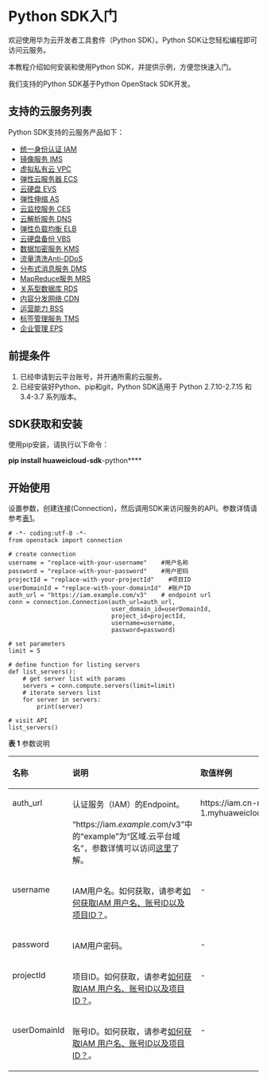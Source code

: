 # Python SDK入门<a name="sdk_02_0002"></a>

欢迎使用华为云开发者工具套件（Python SDK）。Python SDK让您轻松编程即可访问云服务。

本教程介绍如何安装和使用Python SDK，并提供示例，方便您快速入门。

我们支持的Python SDK基于Python OpenStack SDK开发。

## 支持的云服务列表<a name="section17155134542410"></a>

Python SDK支持的云服务产品如下：

-   [统一身份认证 IAM](IAM-Python-SDK示例.md)
-   [镜像服务 IMS](IMS-Python-SDK示例.md)
-   [虚拟私有云 VPC](VPC-Python-SDK示例.md)
-   [弹性云服务器 ECS](ECS-Python-SDK示例.md)
-   [云硬盘 EVS](EVS-Python-SDK示例.md)
-   [弹性伸缩 AS](AS-Python-SDK示例.md)
-   [云监控服务 CES](CES-Python-SDK示例.md)
-   [云解析服务 DNS](DNS-Python-SDK示例.md)
-   [弹性负载均衡 ELB](ELB-Python-SDK示例.md)
-   [云硬盘备份 VBS](VBS-Python-SDK示例.md)
-   [数据加密服务 KMS](KMS-Python-SDK示例.md)
-   [流量清洗Anti-DDoS](Anti-DDoS-Python-SDK示例.md)
-   [分布式消息服务 DMS](DMS-Python-SDK示例.md)
-   [MapReduce服务 MRS](MRS-Python-SDK示例.md)
-   [关系型数据库 RDS](RDS-Python-SDK示例.md)
-   [内容分发网络 CDN](CDN-Python-SDK示例.md)
-   [运营能力 BSS](BSS-Python-SDK示例.md)
-   [标签管理服务 TMS](TMS-Python-SDK示例.md)
-   [企业管理 EPS](EPS-Python-SDK示例.md)

## 前提条件<a name="section6648223"></a>

1.  已经申请到云平台账号，并开通所需的云服务。
2.  已经安装好Python、pip和git，Python SDK适用于 Python 2.7.10-2.7.15 和 3.4-3.7 系列版本。

## SDK获取和安装<a name="section55709224162346"></a>

使用pip安装，请执行以下命令：

**pip install huaweicloud-sdk**-python****

## 开始使用<a name="section65075345162437"></a>

设置参数，创建连接\(Connection\)，然后调用SDK来访问服务的API。参数详情请参考[表1](#table4561115173218)。

```
# -*- coding:utf-8 -*-
from openstack import connection

# create connection
username = "replace-with-your-username"    #用户名称
password = "replace-with-your-password"    #用户密码
projectId = "replace-with-your-projectId"    #项目ID
userDomainId = "replace-with-your-domainId"  #账户ID
auth_url = "https://iam.example.com/v3"    # endpoint url
conn = connection.Connection(auth_url=auth_url,
                             user_domain_id=userDomainId,
                             project_id=projectId,
                             username=username,
                             password=password)

# set parameters
limit = 5

# define function for listing servers
def list_servers():
    # get server list with params
    servers = conn.compute.servers(limit=limit)
    # iterate servers list
    for server in servers:
        print(server)

# visit API
list_servers()
```

**表 1**  参数说明

<a name="table4561115173218"></a>
<table><thead align="left"><tr id="row12561105113219"><th class="cellrowborder" valign="top" width="15.901590159015901%" id="mcps1.2.4.1.1"><p id="p195611252321"><a name="p195611252321"></a><a name="p195611252321"></a>名称</p>
</th>
<th class="cellrowborder" valign="top" width="39.38393839383938%" id="mcps1.2.4.1.2"><p id="p456145133212"><a name="p456145133212"></a><a name="p456145133212"></a>说明</p>
</th>
<th class="cellrowborder" valign="top" width="44.71447144714472%" id="mcps1.2.4.1.3"><p id="p175619553214"><a name="p175619553214"></a><a name="p175619553214"></a>取值样例</p>
</th>
</tr>
</thead>
<tbody><tr id="row175617593220"><td class="cellrowborder" valign="top" width="15.901590159015901%" headers="mcps1.2.4.1.1 "><p id="p791817161131"><a name="p791817161131"></a><a name="p791817161131"></a>auth_url</p>
</td>
<td class="cellrowborder" valign="top" width="39.38393839383938%" headers="mcps1.2.4.1.2 "><p id="p082312211563"><a name="p082312211563"></a><a name="p082312211563"></a>认证服务（IAM）的Endpoint。</p>
<p id="zh-cn_topic_0121671869_li10140171754817p0"><a name="zh-cn_topic_0121671869_li10140171754817p0"></a><a name="zh-cn_topic_0121671869_li10140171754817p0"></a>“https://iam.<em id="i86181317204018"><a name="i86181317204018"></a><a name="i86181317204018"></a>example</em>.com/v3”中的“example”为“区域.云平台域名”，参数详情可以访问<a href="https://developer.huaweicloud.com/endpoint" target="_blank" rel="noopener noreferrer">这里</a>了解。</p>
</td>
<td class="cellrowborder" valign="top" width="44.71447144714472%" headers="mcps1.2.4.1.3 "><p id="p105621519321"><a name="p105621519321"></a><a name="p105621519321"></a>https://iam.cn-north-1.myhuaweicloud.com/v3</p>
</td>
</tr>
<tr id="row15341439173619"><td class="cellrowborder" valign="top" width="15.901590159015901%" headers="mcps1.2.4.1.1 "><p id="p1335739143615"><a name="p1335739143615"></a><a name="p1335739143615"></a>username</p>
</td>
<td class="cellrowborder" valign="top" width="39.38393839383938%" headers="mcps1.2.4.1.2 "><p id="p035113933616"><a name="p035113933616"></a><a name="p035113933616"></a>IAM用户名。如何获取，请参考<a href="如何获取IAM-用户名-账号ID以及项目ID.md">如何获取IAM 用户名、账号ID以及项目ID？</a>。</p>
</td>
<td class="cellrowborder" valign="top" width="44.71447144714472%" headers="mcps1.2.4.1.3 "><p id="p193510394368"><a name="p193510394368"></a><a name="p193510394368"></a>-</p>
</td>
</tr>
<tr id="row1412173620369"><td class="cellrowborder" valign="top" width="15.901590159015901%" headers="mcps1.2.4.1.1 "><p id="p5413183633617"><a name="p5413183633617"></a><a name="p5413183633617"></a>password</p>
</td>
<td class="cellrowborder" valign="top" width="39.38393839383938%" headers="mcps1.2.4.1.2 "><p id="p241353603618"><a name="p241353603618"></a><a name="p241353603618"></a>IAM用户密码。</p>
</td>
<td class="cellrowborder" valign="top" width="44.71447144714472%" headers="mcps1.2.4.1.3 "><p id="p541383613368"><a name="p541383613368"></a><a name="p541383613368"></a>-</p>
</td>
</tr>
<tr id="row1656275163214"><td class="cellrowborder" valign="top" width="15.901590159015901%" headers="mcps1.2.4.1.1 "><p id="p993913484"><a name="p993913484"></a><a name="p993913484"></a>projectId</p>
</td>
<td class="cellrowborder" valign="top" width="39.38393839383938%" headers="mcps1.2.4.1.2 "><p id="p664771152820"><a name="p664771152820"></a><a name="p664771152820"></a>项目ID。如何获取，请参考<a href="如何获取IAM-用户名-账号ID以及项目ID.md">如何获取IAM 用户名、账号ID以及项目ID？</a>。</p>
</td>
<td class="cellrowborder" valign="top" width="44.71447144714472%" headers="mcps1.2.4.1.3 "><p id="p2056295203213"><a name="p2056295203213"></a><a name="p2056295203213"></a>-</p>
</td>
</tr>
<tr id="row856217512326"><td class="cellrowborder" valign="top" width="15.901590159015901%" headers="mcps1.2.4.1.1 "><p id="p656217518325"><a name="p656217518325"></a><a name="p656217518325"></a>userDomainId</p>
</td>
<td class="cellrowborder" valign="top" width="39.38393839383938%" headers="mcps1.2.4.1.2 "><p id="p856285113212"><a name="p856285113212"></a><a name="p856285113212"></a>账号ID。如何获取，请参考<a href="如何获取IAM-用户名-账号ID以及项目ID.md">如何获取IAM 用户名、账号ID以及项目ID？</a>。</p>
</td>
<td class="cellrowborder" valign="top" width="44.71447144714472%" headers="mcps1.2.4.1.3 "><p id="p25628523215"><a name="p25628523215"></a><a name="p25628523215"></a>-</p>
</td>
</tr>
</tbody>
</table>

